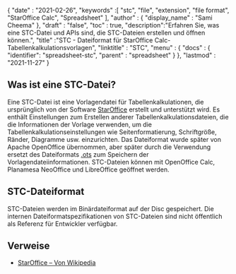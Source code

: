 {
  "date" : "2021-02-26",
  "keywords" :[ "stc", "file", "extension", "file format", "StarOffice Calc", "Spreadsheet" ],
  "author" : {
    "display_name" : "Sami Cheema"
},
  "draft" : "false",
  "toc" : true,
  "description":"Erfahren Sie, was eine STC-Datei und APIs sind, die STC-Dateien erstellen und öffnen können.",
  "title" :"STC - Dateiformat für StarOffice Calc-Tabellenkalkulationsvorlagen",
  "linktitle" : "STC",
  "menu" : {
    "docs" : {
      "identifier": "spreadsheet-stc",
      "parent" : "spreadsheet"
    }
  },
  "lastmod" : "2021-11-27"
}

## Was ist eine STC-Datei?

Eine STC-Datei ist eine Vorlagendatei für Tabellenkalkulationen, die ursprünglich von der Software [StarOffice](https://www.staroffice.com/) erstellt und unterstützt wird. Es enthält Einstellungen zum Erstellen anderer Tabellenkalkulationsdateien, die die Informationen der Vorlage verwenden, um die Tabellenkalkulationseinstellungen wie Seitenformatierung, Schriftgröße, Ränder, Diagramme usw. einzurichten. Das Dateiformat wurde später von Apache OpenOffice übernommen, aber später durch die Verwendung ersetzt des Dateiformats [.ots](/de/spreadsheet/ots/) zum Speichern der Vorlagendateiinformationen. STC-Dateien können mit OpenOffice Calc, Planamesa NeoOffice und LibreOffice geöffnet werden.

## STC-Dateiformat

STC-Dateien werden im Binärdateiformat auf der Disc gespeichert. Die internen Dateiformatspezifikationen von STC-Dateien sind nicht öffentlich als Referenz für Entwickler verfügbar.

## Verweise ##

* [StarOffice – Von Wikipedia](https://en.wikipedia.org/wiki/StarOffice)

